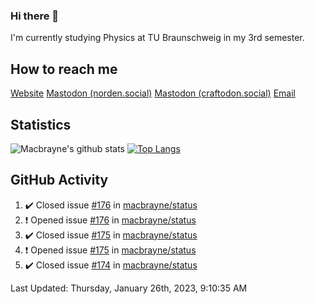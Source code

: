 ### Hi there 👋
I'm currently studying Physics at TU Braunschweig in my 3rd semester.

## How to reach me
[Website](https://florentin-schleuss.de)
<a rel="me" href="https://norden.social/@florentin">Mastodon (norden.social)</a>
<a rel="me" href="https://craftodon.social/@frodolon">Mastodon (craftodon.social)</a>
[Email](mailto:hello@macbrayne.de)

## Statistics
![Macbrayne's github stats](https://github-readme-stats.vercel.app/api?username=macbrayne&count_private=true&show_icons=true&hide_rank=true&custom_title=macbrayne's%20GitHub%20Stats)
[![Top Langs](https://github-readme-stats.vercel.app/api/top-langs/?username=macbrayne&exclude_repo=liftron&layout=compact)](https://github.com/anuraghazra/github-readme-stats)
## GitHub Activity

<!--RECENT_ACTIVITY:start-->
1. ✔️ Closed issue [#176](https://github.com/macbrayne/status/issues/176) in [macbrayne/status](https://github.com/macbrayne/status)
2. ❗️ Opened issue [#176](https://github.com/macbrayne/status/issues/176) in [macbrayne/status](https://github.com/macbrayne/status)
3. ✔️ Closed issue [#175](https://github.com/macbrayne/status/issues/175) in [macbrayne/status](https://github.com/macbrayne/status)
4. ❗️ Opened issue [#175](https://github.com/macbrayne/status/issues/175) in [macbrayne/status](https://github.com/macbrayne/status)
5. ✔️ Closed issue [#174](https://github.com/macbrayne/status/issues/174) in [macbrayne/status](https://github.com/macbrayne/status)
<!--RECENT_ACTIVITY:end-->

<!--RECENT_ACTIVITY:last_update-->
Last Updated: Thursday, January 26th, 2023, 9:10:35 AM
<!--RECENT_ACTIVITY:last_update_end-->


<!--
**macbrayne/macbrayne** is a ✨ _special_ ✨ repository because its `README.md` (this file) appears on your GitHub profile.

Here are some ideas to get you started:

- 🔭 I’m currently working on ...
- 🌱 I’m currently learning ...
- 👯 I’m looking to collaborate on ...
- 🤔 I’m looking for help with ...
- 💬 Ask me about ...
- 📫 How to reach me: ...
- 😄 Pronouns: ...
- ⚡ Fun fact: ...
-->
